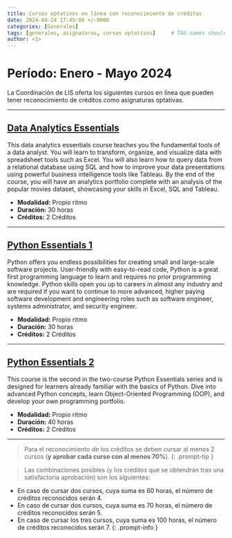 ```yaml
---
title: Cursos optativos en línea con reconocimiento de créditos
date: 2024-04-24 17:45:00 +/-0000
categories: [Generales]
tags: [generales, asignaturas, cursos optativos]     # TAG names should always be lowercase
author: <1>
---
```


# Período: Enero - Mayo 2024

La Coordinación de LIS oferta los siguientes cursos en línea que pueden tener reconocimiento de créditos como asignaturas optativas.

---
## [Data Analytics Essentials](https://skillsforall.com/course/data-analytics-essentials?courseLang=en-US&instance_id=8968e355-7906-4a65-9fcb-6c6736db52b6)
This data analytics essentials course teaches you the fundamental tools of a data analyst. You will learn to transform, organize, and visualize data with spreadsheet tools such as Excel. You will also learn how to query data from a relational database using SQL and how to improve your data presentations using powerful business intelligence tools like Tableau. By the end of the course, you will have an analytics portfolio complete with an analysis of the popular movies dataset, showcasing your skills in Excel, SQL and Tableau.
- **Modalidad:** Propio ritmo
- **Duración:** 30 horas
- **Créditos:** 2 Créditos

---
## [Python Essentials 1](https://skillsforall.com/course/python-essentials-1?courseLang=en-US&instance_id=aaa466ea-329a-4d27-8f70-c3ea098d63c4)
Python offers you endless possibilities for creating small and large-scale software projects. User-friendly with easy-to-read code, Python is a great first programming language to learn and requires no prior programming knowledge. Python skills open you up to careers in almost any industry and are required if you want to continue to more advanced, higher paying software development and engineering roles such as software engineer, systems administrator, and security engineer.
- **Modalidad:** Propio ritmo
- **Duración:** 30 horas
- **Créditos:** 2 Créditos

---
## [Python Essentials 2](https://skillsforall.com/course/python-essentials-2?courseLang=en-US&instance_id=f5d1ad7c-da3d-4985-80a6-38a55529a71d)
This course is the second in the two-course Python Essentials series and is designed for learners already familiar with the basics of Python. Dive into advanced Python concepts, learn Object-Oriented Programming (OOP), and develop your own programming portfolio.
- **Modalidad:** Propio ritmo
- **Duración:** 40 horas
- **Créditos:** 2 Créditos

---

> Para el reconocimiento de los créditos se deben cursar al menos 2 cursos (**y aprobar cada curso con al menos 70%**). {: .prompt-tip }


> Las combinaciones posibles (y los créditos que se obtendrán tras una satisfactoria aprobación) son los siguientes: 

- En caso de cursar dos cursos, cuya suma es 60 horas, el número de créditos reconocidos serán 4.
- En caso de cursar dos cursos, cuya suma es 70 horas, el número de créditos reconocidos serán 5.
- En caso de cursar los tres cursos, cuya suma es 100 horas, el número de créditos reconocidos serán 7.
{: .prompt-info }

